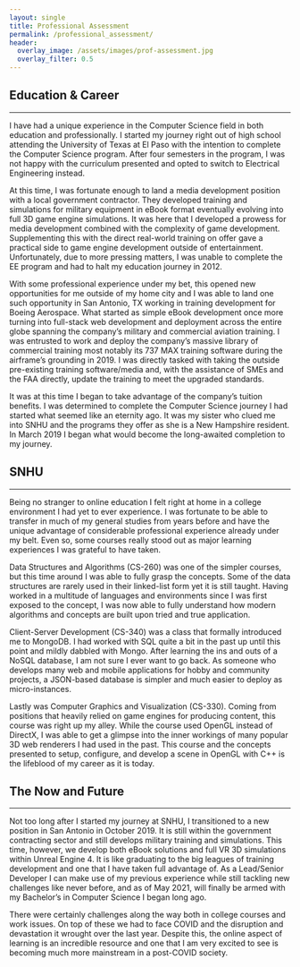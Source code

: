```yaml
---
layout: single
title: Professional Assessment
permalink: /professional_assessment/
header:
  overlay_image: /assets/images/prof-assessment.jpg
  overlay_filter: 0.5
---
```


## Education & Career
---
I have had a unique experience in the Computer Science field in both education and professionally. I started my journey right out of high school attending the University of Texas at El Paso with the intention to complete the Computer Science program. After four semesters in the program, I was not happy with the curriculum presented and opted to switch to Electrical Engineering instead.

At this time, I was fortunate enough to land a media development position with a local government contractor. They developed training and simulations for military equipment in eBook format eventually evolving into full 3D game engine simulations. It was here that I developed a prowess for media development combined with the complexity of game development. Supplementing this with the direct real-world training on offer gave a practical side to game engine development outside of entertainment. Unfortunately, due to more pressing matters, I was unable to complete the EE program and had to halt my education journey in 2012.

With some professional experience under my bet, this opened new opportunities for me outside of my home city and I was able to land one such opportunity in San Antonio, TX working in training development for Boeing Aerospace. What started as simple eBook development once more turning into full-stack web development and deployment across the entire globe spanning the company’s military and commercial aviation training. I was entrusted to work and deploy the company’s massive library of commercial training most notably its 737 MAX training software during the airframe’s grounding in 2019. I was directly tasked with taking the outside pre-existing training software/media and, with the assistance of SMEs and the FAA directly, update the training to meet the upgraded standards.

It was at this time I began to take advantage of the company’s tuition benefits. I was determined to complete the Computer Science journey I had started what seemed like an eternity ago. It was my sister who clued me into SNHU and the programs they offer as she is a New Hampshire resident. In March 2019 I began what would become the long-awaited completion to my journey.

## SNHU
---
Being no stranger to online education I felt right at home in a college environment I had yet to ever experience. I was fortunate to be able to transfer in much of my general studies from years before and have the unique advantage of considerable professional experience already under my belt. Even so, some courses really stood out as major learning experiences I was grateful to have taken.

Data Structures and Algorithms (CS-260) was one of the simpler courses, but this time around I was able to fully grasp the concepts. Some of the data structures are rarely used in their linked-list form yet it is still taught. Having worked in a multitude of languages and environments since I was first exposed to the concept, I was now able to fully understand how modern algorithms and concepts are built upon tried and true application.

Client-Server Development (CS-340) was a class that formally introduced me to MongoDB. I had worked with SQL quite a bit in the past up until this point and mildly dabbled with Mongo. After learning the ins and outs of a NoSQL database, I am not sure I ever want to go back. As someone who develops many web and mobile applications for hobby and community projects, a JSON-based database is simpler and much easier to deploy as micro-instances.

Lastly was Computer Graphics and Visualization (CS-330). Coming from positions that heavily relied on game engines for producing content, this course was right up my alley. While the course used OpenGL instead of DirectX, I was able to get a glimpse into the inner workings of many popular 3D web renderers I had used in the past. This course and the concepts presented to setup, configure, and develop a scene in OpenGL with C++ is the lifeblood of my career as it is today.

## The Now and Future
---
Not too long after I started my journey at SNHU, I transitioned to a new position in San Antonio in October 2019. It is still within the government contracting sector and still develops military training and simulations. This time, however, we develop both eBook solutions and full VR 3D simulations within Unreal Engine 4. It is like graduating to the big leagues of training development and one that I have taken full advantage of. As a Lead/Senior Developer I can make use of my previous experience while still tackling new challenges like never before, and as of May 2021, will finally be armed with my Bachelor’s in Computer Science I began long ago. 

There were certainly challenges along the way both in college courses and work issues. On top of these we had to face COVID and the disruption and devastation it wrought over the last year. Despite this, the online aspect of learning is an incredible resource and one that I am very excited to see is becoming much more mainstream in a post-COVID society.

